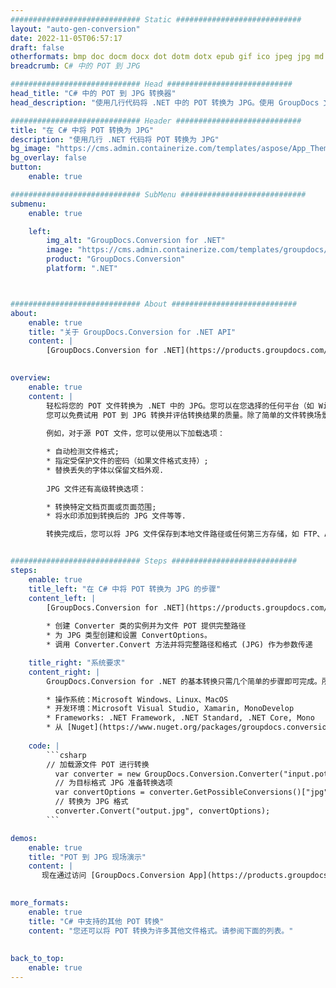 ```yaml
---
############################# Static ############################
layout: "auto-gen-conversion"
date: 2022-11-05T06:57:17
draft: false
otherformats: bmp doc docm docx dot dotm dotx epub gif ico jpeg jpg md odt ott pdf png psd rtf tex tif tiff txt xps
breadcrumb: C# 中的 POT 到 JPG

############################# Head ############################
head_title: "C# 中的 POT 到 JPG 转换器"
head_description: "使用几行代码将 .NET 中的 POT 转换为 JPG。使用 GroupDocs 文档转换 API 转换 160 多种文件格式。"

############################# Header ############################
title: "在 C# 中将 POT 转换为 JPG"
description: "使用几行 .NET 代码将 POT 转换为 JPG"
bg_image: "https://cms.admin.containerize.com/templates/aspose/App_Themes/V3/images/bg/header1.png"
bg_overlay: false
button:
    enable: true

############################# SubMenu ############################
submenu:
    enable: true

    left:
        img_alt: "GroupDocs.Conversion for .NET"
        image: "https://cms.admin.containerize.com/templates/groupdocs/images/product-logos/90x90-noborder/groupdocs-conversion-net.png"
        product: "GroupDocs.Conversion"
        platform: ".NET"



############################# About ############################
about:
    enable: true
    title: "关于 GroupDocs.Conversion for .NET API"
    content: |
        [GroupDocs.Conversion for .NET](https://products.groupdocs.com/conversion/net/)可用于转换Microsoft Word、Excel、PowerPoint、PDF、Visio等格式。 GroupDocs.Conversion 是一个独立的 API，适用于需要高性能的后端和内部系统。它不依赖于任何软件，例如 Microsoft 或 Open Office。
    

overview:
    enable: true
    content: |
        轻松将您的 POT 文件转换为 .NET 中的 JPG。您可以在您选择的任何平台（如 Windows、Linux、macOS）中仅使用几行 C# 代码行。
        您可以免费试用 POT 到 JPG 转换并评估转换结果的质量。除了简单的文件转换场景，您还可以尝试更高级的选项来加载源 POT 文件和保存输出 JPG 结果。 
        
        例如，对于源 POT 文件，您可以使用以下加载选项：

        * 自动检测文件格式;
        * 指定受保护文件的密码（如果文件格式支持）;
        * 替换丢失的字体以保留文档外观.
        
        JPG 文件还有高级转换选项：

        * 转换特定文档页面或页面范围;
        * 将水印添加到转换后的 JPG 文件等等.

        转换完成后，您可以将 JPG 文件保存到本地文件路径或任何第三方存储，如 FTP、Amazon S3、Google Drive、Dropbox 等。请注意 - 将 POT 转换为 JPG 无需安装任何额外的软件 - 如 MS Office、Open Office、Adobe Acrobat Reader 等。


############################# Steps ############################
steps:
    enable: true
    title_left: "在 C# 中将 POT 转换为 JPG 的步骤"
    content_left: |
        [GroupDocs.Conversion for .NET](https://products.groupdocs.com/conversion/net/) 使开发人员只需几行代码即可轻松地将 POT 文件转换为 JPG。
        
        * 创建 Converter 类的实例并为文件 POT 提供完整路径
        * 为 JPG 类型创建和设置 ConvertOptions。
        * 调用 Converter.Convert 方法并将完整路径和格式 (JPG) 作为参数传递

    title_right: "系统要求"
    content_right: |
        GroupDocs.Conversion for .NET 的基本转换只需几个简单的步骤即可完成。所有主要平台和操作系统都支持我们的 API。在执行以下代码之前，请确保您的系统上安装了以下先决条件。

        * 操作系统：Microsoft Windows、Linux、MacOS
        * 开发环境：Microsoft Visual Studio, Xamarin, MonoDevelop
        * Frameworks: .NET Framework, .NET Standard, .NET Core, Mono
        * 从 [Nuget](https://www.nuget.org/packages/groupdocs.conversion) 获取最新的 GroupDocs.Conversion for .NET
         
    code: |
        ```csharp    
        // 加载源文件 POT 进行转换
          var converter = new GroupDocs.Conversion.Converter("input.pot");
          // 为目标格式 JPG 准备转换选项
          var convertOptions = converter.GetPossibleConversions()["jpg"].ConvertOptions;
          // 转换为 JPG 格式
          converter.Convert("output.jpg", convertOptions);
        ```

demos:
    enable: true
    title: "POT 到 JPG 现场演示"
    content: |
       现在通过访问 [GroupDocs.Conversion App](https://products.groupdocs.app/conversion/family) 网站将 POT 转换为 JPG。在线演示具有以下优点
          

more_formats:
    enable: true
    title: "C# 中支持的其他 POT 转换"
    content: "您还可以将 POT 转换为许多其他文件格式。请参阅下面的列表。"
       
       
back_to_top:
    enable: true
---
```

